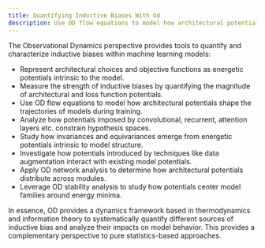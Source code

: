 ```yaml
---
title: Quantifying Inductive Biases With Od
description: Use OD flow equations to model how architectural potentials shape the trajectories of models during training. Analyze how potentials imposed by convolutional, recurrent, attention layers etc. constrain hypothesis spaces.
---
```

The Observational Dynamics perspective provides tools to quantify and characterize inductive biases within machine learning models:

- Represent architectural choices and objective functions as energetic potentials intrinsic to the model.     
- Measure the strength of inductive biases by quantifying the magnitude of architectural and loss function potentials.
- Use OD flow equations to model how architectural potentials shape the trajectories of models during training.
- Analyze how potentials imposed by convolutional, recurrent, attention layers etc. constrain hypothesis spaces.
- Study how invariances and equivariances emerge from energetic potentials intrinsic to model structure.
- Investigate how potentials introduced by techniques like data augmentation interact with existing model potentials.
- Apply OD network analysis to determine how architectural potentials distribute across modules.
- Leverage OD stability analysis to study how potentials center model families around energy minima.

In essence, OD provides a dynamics framework based in thermodynamics and information theory to systematically quantify different sources of inductive bias and analyze their impacts on model behavior. This provides a complementary perspective to pure statistics-based approaches.
